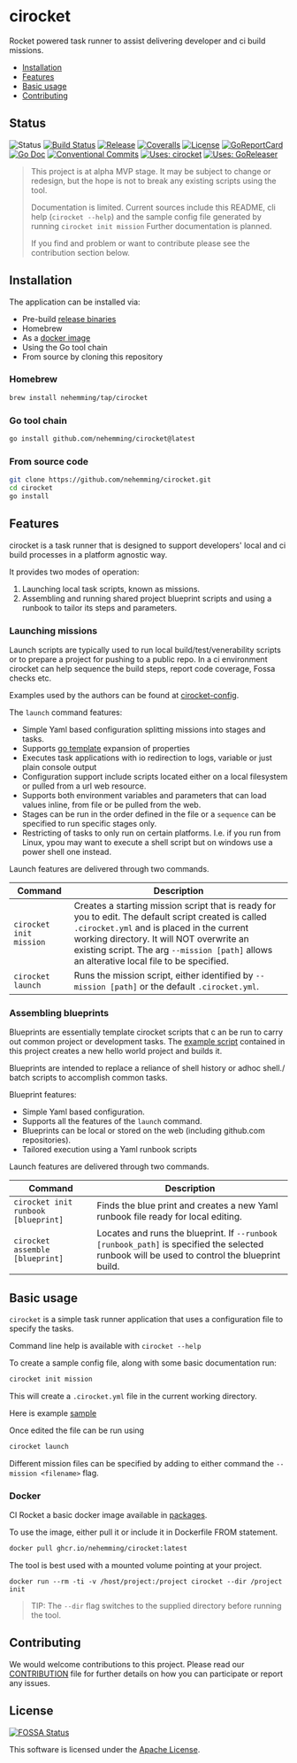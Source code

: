 # cirocket

Rocket powered task runner to assist delivering developer and ci build missions.

 * [Installation](#install)
 * [Features](#features)
 * [Basic usage](#basic)
 * [Contributing](#contrib)

## <a name="status"></a>Status

![Status](https://img.shields.io/badge/Status-ALPHA-red?style=for-the-badge)
[![Build Status](https://img.shields.io/circleci/build/gh/nehemming/cirocket/master?style=for-the-badge)](https://github.com/nehemming/cirocket) 
[![Release](https://img.shields.io/github/v/release/nehemming/cirocket.svg?style=for-the-badge)](https://github.com/nehemming/cirocket/releases/latest)
[![Coveralls](https://img.shields.io/coveralls/github/nehemming/cirocket?style=for-the-badge)](https://coveralls.io/github/nehemming/cirocket)
[![License](https://img.shields.io/badge/License-Apache%202.0-blue.svg?style=for-the-badge)](#license)
[![GoReportCard](https://goreportcard.com/badge/github.com/nehemming/cirocket?test=0&style=for-the-badge)](https://goreportcard.com/report/github.com/nehemming/cirocket)
[![Go Doc](https://img.shields.io/badge/godoc-reference-blue.svg?style=for-the-badge)](http://godoc.org/github.com/nehemming/cirocket)
[![Conventional Commits](https://img.shields.io/badge/Conventional%20Commits-1.0.0-yellow.svg?style=for-the-badge)](https://conventionalcommits.org)
[![Uses: cirocket](https://img.shields.io/badge/Uses-cirocket-orange?style=for-the-badge)](https://github.com/nehemming/cirocket)
[![Uses: GoReleaser](https://img.shields.io/badge/uses-goreleaser-green.svg?style=for-the-badge)](https://github.com/goreleaser)


>This project is at alpha MVP stage.  It may be subject to change or redesign, but the hope is not to break any existing scripts using the tool.
>
>Documentation is limited.  Current sources include this README, cli help (`cirocket --help`) and the sample config file generated by running `cirocket init mission`
>Further documentation is planned.
>
>If you find and problem or want to contribute please see the contribution section below.

## <a name="install"></a> Installation

The application can be installed via:

 * Pre-build [release binaries](https://github.com/nehemming/cirocket/releases)
 * Homebrew
 * As a [docker image](#docker)
 * Using the Go tool chain
 * From source by cloning this repository

### Homebrew

```sh
brew install nehemming/tap/cirocket
```

### Go tool chain

```sh
go install github.com/nehemming/cirocket@latest
```

### From source code

```sh
git clone https://github.com/nehemming/cirocket.git
cd cirocket
go install

```
## <a name="features"></a> Features

cirocket is a task runner that is designed to support developers' local and ci build processes in a platform agnostic way. 

It provides two modes of operation:

1) Launching local task scripts, known as missions.
2) Assembling and running shared project blueprint scripts and using a runbook to tailor its steps and parameters.

### Launching missions

Launch scripts are typically used to run local build/test/venerability scripts or to prepare a project for pushing to a public repo.  In a ci environment cirocket can help sequence the build steps, report code coverage, Fossa checks etc.

Examples used by the authors can be found at [cirocket-config](https://github.com/nehemming/cirocket-config).

The `launch` command features:

 * Simple Yaml based configuration splitting  missions into stages and tasks.
 * Supports [go template](https://pkg.go.dev/text/template) expansion of properties
 * Executes task applications with io redirection to logs, variable or just plain console output
 * Configuration support include scripts located either on a local filesystem or pulled from a url web resource.
 * Supports both environment variables and parameters that can load values inline, from file or be pulled from the web.
 * Stages can be run in the order defined in the file or a `sequence` can be specified to run specific stages only.
 * Restricting of tasks to only run on certain platforms.  I.e. if you run from Linux, ypou may want to execute a shell script but on windows use a power shell one instead.

Launch features are delivered through two commands.

|Command|Description|
|-|-|
|`cirocket init mission`|Creates a starting mission script that is ready for you to edit.  The default script created is called `.cirocket.yml` and is placed in the current working directory.  It will NOT overwrite an existing script.  The arg `--mission [path]` allows an alterative local file to be specified.|
|`cirocket launch`|Runs the mission script, either identified by `--mission [path]` or the default `.cirocket.yml`.| 

### Assembling blueprints

Blueprints are essentially template cirocket scripts that c an be run to carry out common project or development tasks.   The [example script](examples/blueprints/hello) contained in this project creates a new hello world project and builds it.

Blueprints are intended  to replace a reliance of shell history or adhoc shell./ batch scripts to accomplish common tasks.

Blueprint features:

 * Simple Yaml based configuration.
 * Supports all the features of the `launch` command.
 * Blueprints can be local or stored on the web (including github.com repositories).
 * Tailored execution using a Yaml runbook scripts

Launch features are delivered through two commands.

|Command|Description|
|-|-|
|`cirocket init runbook [blueprint]`|Finds the blue print and creates a new Yaml runbook file ready for local editing.|
|`cirocket assemble [blueprint]`|Locates and runs the blueprint.  If `--runbook [runbook_path]` is specified the selected runbook will be used to control the blueprint build.|


## <a name="basic"></a>Basic usage

`cirocket` is a simple task runner application that uses a configuration file to specify the tasks.  

Command line help is available with `cirocket --help`

To create a sample config file, along with some basic documentation run:

```sh
cirocket init mission
```

This will create a `.cirocket.yml` file in the current working directory. 

Here is example [sample](https://github.com/nehemming/cirocket/blob/master/internal/cmd/initcoonfig.yml) 

Once edited the file can be run using

```sh
cirocket launch
```
Different mission files can be specified by adding to either command the `--mission <filename>` flag.

### <a name="docker"></a>Docker 

CI Rocket a basic docker image available in [packages](https://github.com/nehemming/cirocket/pkgs/container/cirocket).


To use the image, either pull it or include it in Dockerfile FROM statement.

```sh
docker pull ghcr.io/nehemming/cirocket:latest
```

The tool is best used with a mounted volume pointing at your project.

```
docker run --rm -ti -v /host/project:/project cirocket --dir /project init
```

>TIP:  The `--dir` flag switches to the supplied directory before running the tool.
## <a name="contrib"></a>Contributing

We would welcome contributions to this project.  Please read our [CONTRIBUTION](https://github.com/nehemming/cirocket/blob/master/CONTRIBUTING.md) file for further details on how you can participate or report any issues.

## <a name="license"></a>License

[![FOSSA Status](https://app.fossa.com/api/projects/custom%2B26823%2Fgit%40github.com%3Anehemming%2Fcirocket.git.svg?type=small)](https://app.fossa.com/projects/custom%2B26823%2Fgit%40github.com%3Anehemming%2Fcirocket.git?ref=badge_small)

This software is licensed under the [Apache License](https://github.com/nehemming/cirocket/blob/master/LICENSE). 

